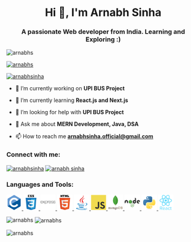 <h1 align="center">Hi 👋, I'm Arnabh Sinha</h1>
<h3 align="center">A passionate Web developer from India. Learning and Exploring :)</h3>

<p align="left"> <img src="https://komarev.com/ghpvc/?username=arnabhs&label=Profile%20views&color=0e75b6&style=flat" alt="arnabhs" /> </p>

<p align="left"> <a href="https://github.com/ryo-ma/github-profile-trophy"><img src="https://github-profile-trophy.vercel.app/?username=arnabhs" alt="arnabhs" /></a> </p>

<p align="left"> <a href="https://twitter.com/arnabhsinha" target="blank"><img src="https://img.shields.io/twitter/follow/arnabhsinha?logo=twitter&style=for-the-badge" alt="arnabhsinha" /></a> </p>

- 🔭 I’m currently working on **UPI BUS Project**

- 🌱 I’m currently learning **React.js and Next.js**

- 🤝 I’m looking for help with **UPI BUS Project**

- 💬 Ask me about **MERN Development, Java, DSA**

- 📫 How to reach me **arnabhsinha.official@gmail.com**

<h3 align="left">Connect with me:</h3>
<p align="left">
<a href="https://twitter.com/arnabhsinha" target="blank"><img align="center" src="https://raw.githubusercontent.com/rahuldkjain/github-profile-readme-generator/master/src/images/icons/Social/twitter.svg" alt="arnabhsinha" height="30" width="40" /></a>
<a href="https://linkedin.com/in/arnabh sinha" target="blank"><img align="center" src="https://raw.githubusercontent.com/rahuldkjain/github-profile-readme-generator/master/src/images/icons/Social/linked-in-alt.svg" alt="arnabh sinha" height="30" width="40" /></a>
</p>

<h3 align="left">Languages and Tools:</h3>
<p align="left"> <a href="https://www.cprogramming.com/" target="_blank" rel="noreferrer"> <img src="https://raw.githubusercontent.com/devicons/devicon/master/icons/c/c-original.svg" alt="c" width="40" height="40"/> </a> <a href="https://www.w3schools.com/css/" target="_blank" rel="noreferrer"> <img src="https://raw.githubusercontent.com/devicons/devicon/master/icons/css3/css3-original-wordmark.svg" alt="css3" width="40" height="40"/> </a> <a href="https://expressjs.com" target="_blank" rel="noreferrer"> <img src="https://raw.githubusercontent.com/devicons/devicon/master/icons/express/express-original-wordmark.svg" alt="express" width="40" height="40"/> </a> <a href="https://www.w3.org/html/" target="_blank" rel="noreferrer"> <img src="https://raw.githubusercontent.com/devicons/devicon/master/icons/html5/html5-original-wordmark.svg" alt="html5" width="40" height="40"/> </a> <a href="https://www.java.com" target="_blank" rel="noreferrer"> <img src="https://raw.githubusercontent.com/devicons/devicon/master/icons/java/java-original.svg" alt="java" width="40" height="40"/> </a> <a href="https://developer.mozilla.org/en-US/docs/Web/JavaScript" target="_blank" rel="noreferrer"> <img src="https://raw.githubusercontent.com/devicons/devicon/master/icons/javascript/javascript-original.svg" alt="javascript" width="40" height="40"/> </a> <a href="https://www.mongodb.com/" target="_blank" rel="noreferrer"> <img src="https://raw.githubusercontent.com/devicons/devicon/master/icons/mongodb/mongodb-original-wordmark.svg" alt="mongodb" width="40" height="40"/> </a> <a href="https://nodejs.org" target="_blank" rel="noreferrer"> <img src="https://raw.githubusercontent.com/devicons/devicon/master/icons/nodejs/nodejs-original-wordmark.svg" alt="nodejs" width="40" height="40"/> </a> <a href="https://www.python.org" target="_blank" rel="noreferrer"> <img src="https://raw.githubusercontent.com/devicons/devicon/master/icons/python/python-original.svg" alt="python" width="40" height="40"/> </a> <a href="https://reactjs.org/" target="_blank" rel="noreferrer"> <img src="https://raw.githubusercontent.com/devicons/devicon/master/icons/react/react-original-wordmark.svg" alt="react" width="40" height="40"/> </a> </p>

<p><img align="left" src="https://github-readme-stats.vercel.app/api/top-langs?username=arnabhs&show_icons=true&locale=en&layout=compact" alt="arnabhs" /></p>

<p>&nbsp;<img align="center" src="https://github-readme-stats.vercel.app/api?username=arnabhs&show_icons=true&locale=en" alt="arnabhs" /></p>

<p><img align="center" src="https://github-readme-streak-stats.herokuapp.com/?user=arnabhs&" alt="arnabhs" /></p>

